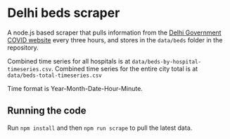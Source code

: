 # Delhi beds scraper

A node.js based scraper that pulls information from the [Delhi Government COVID website](https://coronabeds.jantasamvad.org/) every three hours, and stores in the `data/beds` folder in the repository.

Combined time series for all hospitals is at `data/beds-by-hospital-timeseries.csv`. Combined time series for the entire city total is at `data/beds-total-timeseries.csv` 

Time format is Year-Month-Date-Hour-Minute.

## Running the code

Run `npm install` and then `npm run scrape` to pull the latest data.